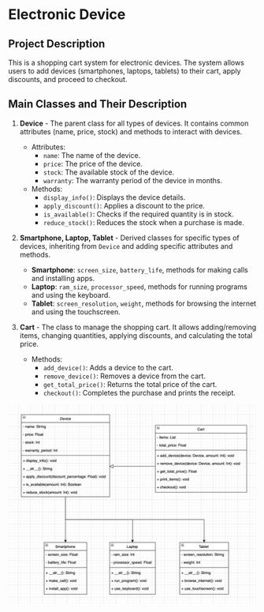# Electronic Device

## Project Description

This is a shopping cart system for electronic devices. The system allows users to add devices (smartphones, laptops, tablets) to their cart, apply discounts, and proceed to checkout.

## Main Classes and Their Description

1. **Device** - The parent class for all types of devices. It contains common attributes (name, price, stock) and methods to interact with devices.
   - Attributes:
     - `name`: The name of the device.
     - `price`: The price of the device.
     - `stock`: The available stock of the device.
     - `warranty`: The warranty period of the device in months.
   - Methods:
     - `display_info()`: Displays the device details.
     - `apply_discount()`: Applies a discount to the price.
     - `is_available()`: Checks if the required quantity is in stock.
     - `reduce_stock()`: Reduces the stock when a purchase is made.

2. **Smartphone, Laptop, Tablet** - Derived classes for specific types of devices, inheriting from `Device` and adding specific attributes and methods.
   - **Smartphone**: `screen_size`, `battery_life`, methods for making calls and installing apps.
   - **Laptop**: `ram_size`, `processor_speed`, methods for running programs and using the keyboard.
   - **Tablet**: `screen_resolution`, `weight`, methods for browsing the internet and using the touchscreen.

3. **Cart** - The class to manage the shopping cart. It allows adding/removing items, changing quantities, applying discounts, and calculating the total price.
   - Methods:
     - `add_device()`: Adds a device to the cart.
     - `remove_device()`: Removes a device from the cart.
     - `get_total_price()`: Returns the total price of the cart.
     - `checkout()`: Completes the purchase and prints the receipt.

![Alt Text](https://github.com/vhenewer/Electronic-Devices/blob/main/uml__diagram.png)
